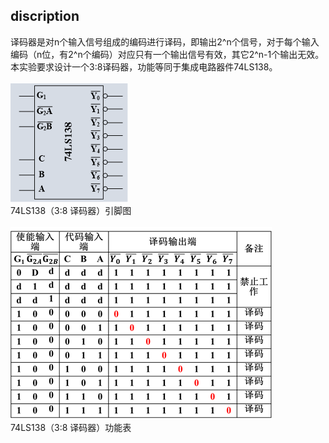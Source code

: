 ## discription
译码器是对n个输入信号组成的编码进行译码，即输出2^n个信号，对于每个输入编码（n位，有2^n个编码）对应只有一个输出信号有效，其它2^n-1个输出无效。本实验要求设计一个3:8译码器，功能等同于集成电路器件74LS138。<br><br>
![74LS138（3:8 译码器）引脚图](https://github.com/Mifan-rabbit/DigitalCircuits/blob/master/%E5%AE%9E%E9%AA%8C3/%E5%BC%95%E8%84%9A%E5%9B%BE.png)<br>
74LS138（3:8 译码器）引脚图<br><br>
![74LS138（3:8 译码器）功能表](https://github.com/Mifan-rabbit/DigitalCircuits/blob/master/%E5%AE%9E%E9%AA%8C3/%E5%8A%9F%E8%83%BD%E8%A1%A8.png)<br>
74LS138（3:8 译码器）功能表<br>
